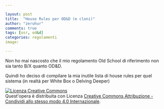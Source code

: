 ```yaml
---

layout: post
title:  "House Rules per OD&D (e cloni)"
author: "zeruhur"
comments: true
tags: [osr, od&d]
categories: regolamenti
image:

---
```


Non ho mai nascosto che il mio regolamento Old School di riferimento non sia tanto B/X quanto OD&D.

Quindi ho deciso di compilare la mia inutile lista di house rules per quel sistema (in realtà per White Box o Delving Deeper)



<a rel="license" href="http://creativecommons.org/licenses/by-sa/4.0/"><img alt="Licenza Creative Commons" style="border-width:0" src="https://i.creativecommons.org/l/by-sa/4.0/88x31.png" /></a><br />Quest'opera è distribuita con Licenza <a rel="license" href="http://creativecommons.org/licenses/by-sa/4.0/">Creative Commons Attribuzione - Condividi allo stesso modo 4.0 Internazionale</a>.